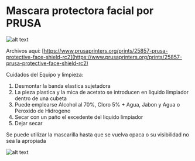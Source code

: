 # Mascara protectora facial por PRUSA


![alt text](https://media.prusaprinters.org/thumbs/cover/640x480/media/prints/25857/images/260468_72bc89ab-9ac5-4de4-9078-ee9573ad35d6/main00_00_54_05still004.jpg)

Archivos aqui: [https://www.prusaprinters.org/prints/25857-prusa-protective-face-shield-rc2](https://www.prusaprinters.org/prints/25857-prusa-protective-face-shield-rc2)

Cuidados del Equipo y limpieza:

1. Desmontar la banda elastica sujetadora
2. La pieza plastica y la mica de acetato se introducen en liquido limpiador dentro de una cubeta
3. Puede emplearse Alcohol al 70%, Cloro 5% + Agua, Jabon y Agua o Peroxido de Hidrogeno
4. Secar con un paño el excedente del liquido limpiador 
5. Dejar secar

Se puede utilizar la mascarilla hasta que se vuelva opaca o su visibilidad no sea la apropiada

![alt text](https://media.prusaprinters.org/thumbs/cover/640x480/media/prints/25857/images/260503_48b4973a-bec9-4021-9f81-7e815ece2626/covid19_shield_foil.png)

